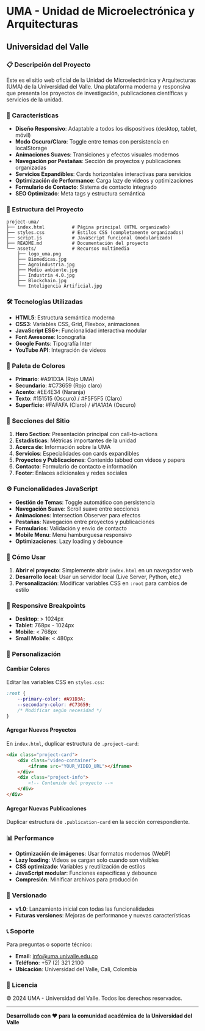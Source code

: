 # UMA - Unidad de Microelectrónica y Arquitecturas
## Universidad del Valle

### 📋 Descripción del Proyecto

Este es el sitio web oficial de la Unidad de Microelectrónica y Arquitecturas (UMA) de la Universidad del Valle. Una plataforma moderna y responsiva que presenta los proyectos de investigación, publicaciones científicas y servicios de la unidad.

### 🚀 Características

- **Diseño Responsivo**: Adaptable a todos los dispositivos (desktop, tablet, móvil)
- **Modo Oscuro/Claro**: Toggle entre temas con persistencia en localStorage
- **Animaciones Suaves**: Transiciones y efectos visuales modernos
- **Navegación por Pestañas**: Sección de proyectos y publicaciones organizadas
- **Servicios Expandibles**: Cards horizontales interactivas para servicios
- **Optimización de Performance**: Carga lazy de videos y optimizaciones
- **Formulario de Contacto**: Sistema de contacto integrado
- **SEO Optimizado**: Meta tags y estructura semántica

### 📁 Estructura del Proyecto

```
project-uma/
├── index.html          # Página principal (HTML organizado)
├── styles.css          # Estilos CSS (completamente organizados)
├── script.js           # JavaScript funcional (modularizado)
├── README.md           # Documentación del proyecto
└── assets/             # Recursos multimedia
    ├── logo_uma.png
    ├── Biomedicas.jpg
    ├── Agroindustria.jpg
    ├── Medio ambiente.jpg
    ├── Industria 4.0.jpg
    ├── Blockchain.jpg
    └── Inteligencia Artificial.jpg
```

### 🛠️ Tecnologías Utilizadas

- **HTML5**: Estructura semántica moderna
- **CSS3**: Variables CSS, Grid, Flexbox, animaciones
- **JavaScript ES6+**: Funcionalidad interactiva modular
- **Font Awesome**: Iconografía
- **Google Fonts**: Tipografía Inter
- **YouTube API**: Integración de videos

### 🎨 Paleta de Colores

- **Primario**: #A91D3A (Rojo UMA)
- **Secundario**: #C73659 (Rojo claro)
- **Acento**: #EE4E34 (Naranja)
- **Texto**: #151515 (Oscuro) / #F5F5F5 (Claro)
- **Superficie**: #FAFAFA (Claro) / #1A1A1A (Oscuro)

### 📱 Secciones del Sitio

1. **Hero Section**: Presentación principal con call-to-actions
2. **Estadísticas**: Métricas importantes de la unidad
3. **Acerca de**: Información sobre la UMA
4. **Servicios**: Especialidades con cards expandibles
5. **Proyectos y Publicaciones**: Contenido tabbed con videos y papers
6. **Contacto**: Formulario de contacto e información
7. **Footer**: Enlaces adicionales y redes sociales

### ⚙️ Funcionalidades JavaScript

- **Gestión de Temas**: Toggle automático con persistencia
- **Navegación Suave**: Scroll suave entre secciones
- **Animaciones**: Intersection Observer para efectos
- **Pestañas**: Navegación entre proyectos y publicaciones
- **Formularios**: Validación y envío de contacto
- **Mobile Menu**: Menú hamburguesa responsivo
- **Optimizaciones**: Lazy loading y debounce

### 🚀 Cómo Usar

1. **Abrir el proyecto**: Simplemente abrir `index.html` en un navegador web
2. **Desarrollo local**: Usar un servidor local (Live Server, Python, etc.)
3. **Personalización**: Modificar variables CSS en `:root` para cambios de estilo

### 📐 Responsive Breakpoints

- **Desktop**: > 1024px
- **Tablet**: 768px - 1024px
- **Mobile**: < 768px
- **Small Mobile**: < 480px

### 🔧 Personalización

#### Cambiar Colores
Editar las variables CSS en `styles.css`:
```css
:root {
    --primary-color: #A91D3A;
    --secondary-color: #C73659;
    /* Modificar según necesidad */
}
```

#### Agregar Nuevos Proyectos
En `index.html`, duplicar estructura de `.project-card`:
```html
<div class="project-card">
    <div class="video-container">
        <iframe src="YOUR_VIDEO_URL"></iframe>
    </div>
    <div class="project-info">
        <!-- Contenido del proyecto -->
    </div>
</div>
```

#### Agregar Nuevas Publicaciones
Duplicar estructura de `.publication-card` en la sección correspondiente.

### 📊 Performance

- **Optimización de imágenes**: Usar formatos modernos (WebP)
- **Lazy loading**: Videos se cargan solo cuando son visibles
- **CSS optimizado**: Variables y reutilización de estilos
- **JavaScript modular**: Funciones específicas y debounce
- **Compresión**: Minificar archivos para producción

### 🔄 Versionado

- **v1.0**: Lanzamiento inicial con todas las funcionalidades
- **Futuras versiones**: Mejoras de performance y nuevas características

### 📞 Soporte

Para preguntas o soporte técnico:
- **Email**: info@uma.univalle.edu.co
- **Teléfono**: +57 (2) 321 2100
- **Ubicación**: Universidad del Valle, Cali, Colombia

### 📝 Licencia

© 2024 UMA - Universidad del Valle. Todos los derechos reservados.

---

**Desarrollado con ❤️ para la comunidad académica de la Universidad del Valle**
